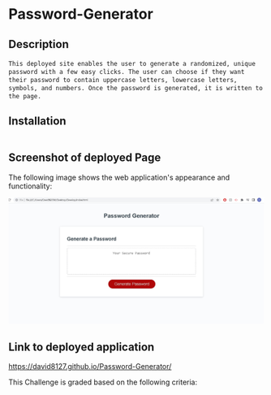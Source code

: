 # Password-Generator

## Description

```
This deployed site enables the user to generate a randomized, unique password with a few easy clicks. The user can choose if they want their password to contain uppercase letters, lowercase letters, symbols, and numbers. Once the password is generated, it is written to the page. 
```

## Installation

```N/A
```

## Screenshot of deployed Page

The following image shows the web application's appearance and functionality:

![The Password Generator application displays a red button to "Generate Password".](./Password%20Generator.JPG)

## Link to deployed application

https://david8127.github.io/Password-Generator/

This Challenge is graded based on the following criteria: 

